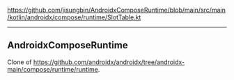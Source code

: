 https://github.com/jisungbin/AndroidxComposeRuntime/blob/main/src/main/kotlin/androidx/compose/runtime/SlotTable.kt

---

## AndroidxComposeRuntime

Clone of https://github.com/androidx/androidx/tree/androidx-main/compose/runtime/runtime.
